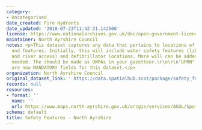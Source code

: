 ```yaml
---
category:
- Uncategorised
date_created: Fire Hydrants
date_updated: '2018-07-23T11:42:31.142506'
license: https://www.nationalarchives.gov.uk/doc/open-government-licence/version/3/
maintainer: North Ayrshire Council
notes: <p>This dataset captures any data that pertains to locations of safety equipment
  and features. Initially, this will include water safety features (like life buoys
  and river access) and defibrillator locations. More will can be added as and when
  needed. The should be made as OWPAs in your gazetteer.\r\n\r\n"UPRN" and "address"
  are now MANDATORY fields for this dataset.</p>
organization: North Ayrshire Council
original_dataset_link: ' https://data.spatialhub.scot/package/safety_features-na'
records: null
resources:
- format: ''
  name: ''
  url: https://www.maps.north-ayrshire.gov.uk/arcgis/services/AGOL/Spatial_Hub/MapServer/WFSServer?request=GetCapabilities&service=WFS?
schema: default
title: Safety Features - North Ayrshire
---
```

